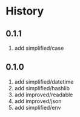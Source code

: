 # History

## 0.1.1

1. add simplified/case

## 0.1.0

1. add simplified/datetime
2. add simplified/hashlib
3. add improved/readable
4. add improved/json
5. add simplified/env

